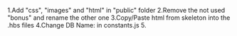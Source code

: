 



1.Add "css", "images" and "html" in "public" folder
2.Remove the not used "bonus" and rename the other one
3.Copy/Paste html from skeleton into the .hbs files
4.Change DB Name: in constants.js
5.
